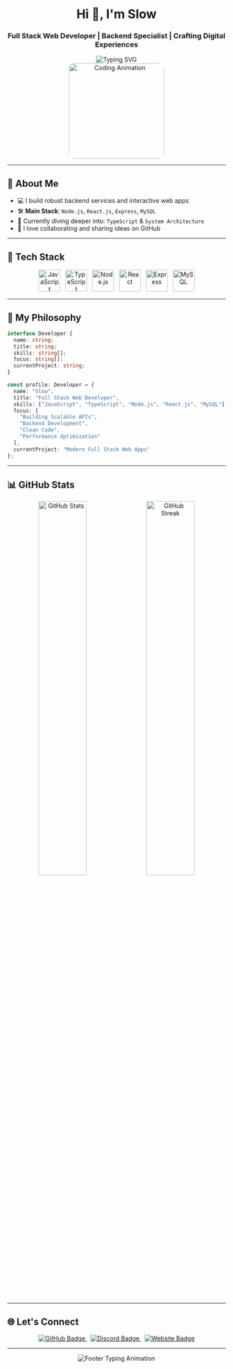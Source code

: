 <h1 align="center">Hi 👋, I'm Slow</h1>
<h3 align="center">Full Stack Web Developer | Backend Specialist | Crafting Digital Experiences</h3>

<div align="center">
  <img src="https://readme-typing-svg.demolab.com?font=JetBrains+Mono&weight=700&size=28&duration=3000&pause=1000&color=6B4BFF&center=true&vCenter=true&multiline=true&repeat=false&width=600&height=100&lines=Full+Stack+Web+Developer;Backend+Specialist;Passionate+about+Clean+Code+and+Scalable+Systems" alt="Typing SVG" />
  <br />
  <img src="https://media.giphy.com/media/qgQUggAC3Pfv687qPC/giphy.gif" width="220" alt="Coding Animation" style="border-radius: 12px;" />
</div>

---

## 🚀 About Me

- 💻 I build robust backend services and interactive web apps  
- 🛠️ **Main Stack**: `Node.js`, `React.js`, `Express`, `MySQL`  
- 📌 Currently diving deeper into: `TypeScript` & `System Architecture`  
- 🤝 I love collaborating and sharing ideas on GitHub

---

## 🧠 Tech Stack

<div align="center">
  <img src="https://cdn.jsdelivr.net/gh/devicons/devicon/icons/javascript/javascript-original.svg" width="50" alt="JavaScript"/>
  &nbsp;
  <img src="https://cdn.jsdelivr.net/gh/devicons/devicon/icons/typescript/typescript-original.svg" width="50" alt="TypeScript"/>
  &nbsp;
  <img src="https://cdn.jsdelivr.net/gh/devicons/devicon/icons/nodejs/nodejs-original.svg" width="50" alt="Node.js"/>
  &nbsp;
  <img src="https://cdn.jsdelivr.net/gh/devicons/devicon/icons/react/react-original.svg" width="50" alt="React"/>
  &nbsp;
  <img src="https://cdn.jsdelivr.net/gh/devicons/devicon/icons/express/express-original.svg" width="50" alt="Express"/>
  &nbsp;
  <img src="https://cdn.jsdelivr.net/gh/devicons/devicon/icons/mysql/mysql-original.svg" width="50" alt="MySQL"/>
</div>

---

## 🧹 My Philosophy

```ts
interface Developer {
  name: string;
  title: string;
  skills: string[];
  focus: string[];
  currentProject: string;
}

const profile: Developer = {
  name: "Slow",
  title: "Full Stack Web Developer",
  skills: ["JavaScript", "TypeScript", "Node.js", "React.js", "MySQL"],
  focus: [
    "Building Scalable APIs",
    "Backend Development",
    "Clean Code",
    "Performance Optimization"
  ],
  currentProject: "Modern Full Stack Web Apps"
};
```

---

## 📊 GitHub Stats

<div align="center">
  <img width="47%" src="https://github-readme-stats.vercel.app/api?username=SlowWebDev&show_icons=true&count_private=true&hide_border=true&title_color=6B4BFF&icon_color=6B4BFF&text_color=c9d1d9&bg_color=0d1117" alt="GitHub Stats" />
  &nbsp;
  <img width="47%" src="https://github-readme-streak-stats.herokuapp.com/?user=SlowWebDev&hide_border=true&stroke=6B4BFF&ring=6B4BFF&fire=6B4BFF&currStreakNum=c9d1d9&sideNums=c9d1d9&currStreakLabel=6B4BFF&sideLabels=6B4BFF&dates=c9d1d9&background=0d1117" alt="GitHub Streak" />
</div>

---

## 🌐 Let's Connect

<div align="center">
  <a href="https://github.com/SlowWebDev" target="_blank">
    <img src="https://img.shields.io/badge/GitHub-SlowWebDev-6B4BFF?style=for-the-badge&logo=github&logoColor=white&labelColor=0d1117" alt="GitHub Badge"/>
  </a>
  &nbsp;
  <a href="https://discord.com/users/901116476105314374" target="_blank">
    <img src="https://img.shields.io/badge/Discord-%231SLOW-6B4BFF?style=for-the-badge&logo=discord&logoColor=white&labelColor=0d1117" alt="Discord Badge"/>
  </a>
  &nbsp;
  <a href="https://1slow.xyz" target="_blank">
    <img src="https://img.shields.io/badge/Website-1slow.xyz-6B4BFF?style=for-the-badge&logo=google-chrome&logoColor=white&labelColor=0d1117" alt="Website Badge"/>
  </a>
</div>

---

<div align="center">
  <img src="https://readme-typing-svg.demolab.com?font=JetBrains+Mono&weight=600&size=22&duration=3000&pause=1000&color=6B4BFF&center=true&vCenter=true&repeat=false&width=500&height=30&lines=--Building+the+Future%2C+One+Line+at+a+Time+⚡" alt="Footer Typing Animation"/>
</div>

